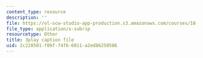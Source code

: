 ```yaml
---
content_type: resource
description: ''
file: https://ol-ocw-studio-app-production.s3.amazonaws.com/courses/18-01sc-single-variable-calculus-fall-2010/2c228501f09f74f66011a2ed86250586_y_CA5btuoQk.srt
file_type: application/x-subrip
resourcetype: Other
title: 3play caption file
uid: 2c228501-f09f-74f6-6011-a2ed86250586
---
```

